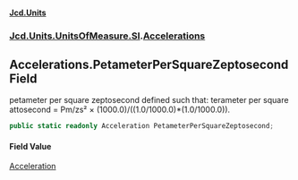 #### [Jcd.Units](index.md 'index')
### [Jcd.Units.UnitsOfMeasure.SI](Jcd.Units.UnitsOfMeasure.SI.md 'Jcd.Units.UnitsOfMeasure.SI').[Accelerations](Accelerations.md 'Jcd.Units.UnitsOfMeasure.SI.Accelerations')

## Accelerations.PetameterPerSquareZeptosecond Field

petameter per square zeptosecond defined such that: terameter per square attosecond = Pm/zs² × (1000.0)/((1.0/1000.0)*(1.0/1000.0)).

```csharp
public static readonly Acceleration PetameterPerSquareZeptosecond;
```

#### Field Value
[Acceleration](Acceleration.md 'Jcd.Units.UnitTypes.Acceleration')